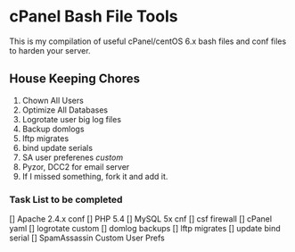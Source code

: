 cPanel Bash File Tools
======================

This is my compilation of useful cPanel/centOS 6.x bash files and conf files to harden your server.

## House Keeping Chores
1. Chown All Users
2. Optimize All Databases
3. Logrotate user big log files
4. Backup domlogs
5. lftp migrates
6. bind update serials
7. SA user preferenes *custom*
8. Pyzor, DCC2 for email server
9. If I missed something, fork it and add it.


### Task List to be completed
[] Apache 2.4.x conf
[] PHP 5.4
[] MySQL 5x cnf
[] csf firewall
[] cPanel yaml
[] logrotate custom
[] domlog backups
[] lftp migrates
[] update bind serial
[] SpamAssassin Custom User Prefs

